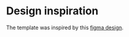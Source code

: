 # Design inspiration

The template was inspired by this [figma design](https://www.figma.com/community/file/836569395944745131).



